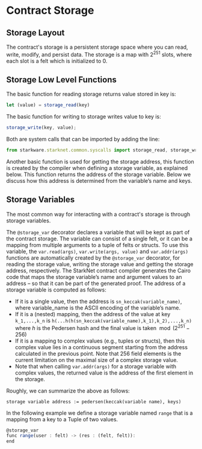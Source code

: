 # Contract Storage

## Storage Layout

The contract's storage is a persistent storage space where you can read, write, modify, and persist data. The storage is a map with $2^{251}$ slots, where each slot is a felt which is initialized to 0.

## Storage Low Level Functions

The basic function for reading storage returns value stored in key is:

```js
let (value) = storage_read(key)
```

The basic function for writing to storage writes value to key is:

```js
storage_write(key, value);
```

Both are system calls that can be imported by adding the line:

```js
from starkware.starknet.common.syscalls import storage_read, storage_write
```

Another basic function is used for getting the storage address, this function is created by the compiler when defining a storage variable, as explained below. This function returns the address of the storage variable. Below we discuss how this address is determined from the variable’s name and keys.

## Storage Variables

The most common way for interacting with a contract's storage is through storage variables.

The `@storage_var` decorator declares a variable that will be kept as part of the contract storage. The variable can consist of a single felt, or it can be a mapping from multiple arguments to a tuple of felts or structs. To use this variable, the `var.read(args)`, `var.write(args, value)` and `var.addr(args)` functions are automatically created by the `@storage_var` decorator, for reading the storage value, writing the storage value and getting the storage address, respectively.
The StarkNet contract compiler generates the Cairo code that maps the storage variable’s name and argument values to an address – so that it can be part of the generated proof. The address of a storage variable is computed as follows:

- If it is a single value, then the address is `sn_keccak(variable_name)`, where variable_name is the ASCII encoding of the variable’s name.
- If it is a (nested) mapping, then the address of the value at key `k_1,...,k_n` is
  `h(...h(h(sn_keccak(variable_name),k_1),k_2),...,k_n)` where $h$ is the
  Pedersen hash and the final value is taken $\bmod (2^{251}-256)$
- If it is a mapping to complex values (e.g., tuples or structs), then this complex value lies in a continuous segment starting from the address calculated in the previous point. Note that 256 field elements is the current limitation on the maximal size of a complex storage value.
- Note that when calling `var.addr(args)` for a storage variable with complex values, the returned value is the address of the first element in the storage.

Roughly, we can summarize the above as follows:

`storage variable address := pedersen(keccak(variable name), keys)`

In the following example we define a storage variable named `range` that is a mapping from a key to a Tuple of two values.

```js
@storage_var
func range(user : felt) -> (res : (felt, felt)):
end
```
